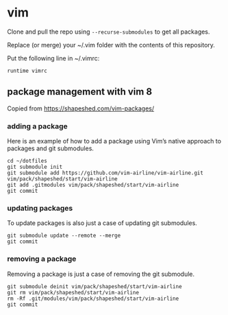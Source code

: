 vim
===

Clone and pull the repo using `--recurse-submodules` to get all packages.

Replace (or merge) your ~/.vim folder with the contents of this repository.

Put the following line in ~/.vimrc:

    runtime vimrc


package management with vim 8
-----------------------------

Copied from https://shapeshed.com/vim-packages/

### adding a package ###

Here is an example of how to add a package using Vim’s native approach to packages and git submodules.

    cd ~/dotfiles
    git submodule init
    git submodule add https://github.com/vim-airline/vim-airline.git vim/pack/shapeshed/start/vim-airline
    git add .gitmodules vim/pack/shapeshed/start/vim-airline
    git commit

### updating packages ###

To update packages is also just a case of updating git submodules.

    git submodule update --remote --merge
    git commit

### removing a package ###

Removing a package is just a case of removing the git submodule.

    git submodule deinit vim/pack/shapeshed/start/vim-airline
    git rm vim/pack/shapeshed/start/vim-airline
    rm -Rf .git/modules/vim/pack/shapeshed/start/vim-airline
    git commit
